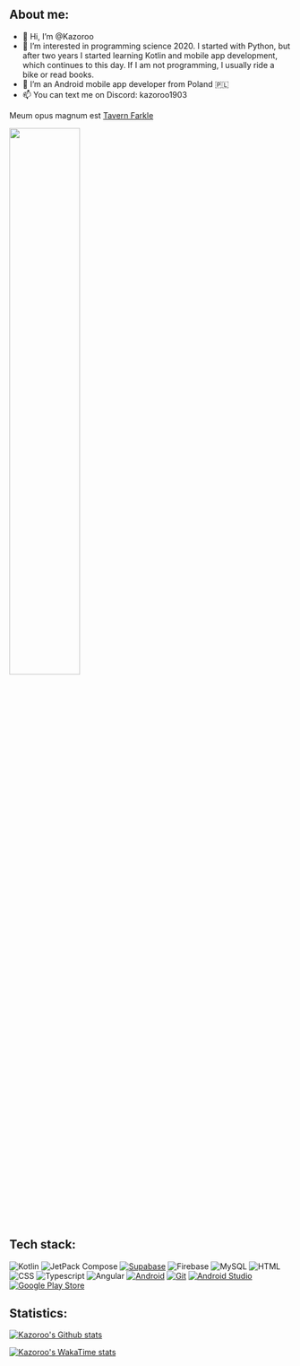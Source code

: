 ## About me:
- 👋 Hi, I’m @Kazoroo
- 👀 I’m interested in programming science 2020. I started with Python, but after two years I started learning Kotlin and mobile app development, which continues to this day. If I am not programming, I usually ride a bike or read books.
- 🌱 I’m an Android mobile app developer from Poland 🇵🇱
- 📫 You can text me on Discord: kazoroo1903

Meum opus magnum est <a href="https://github.com/Kazoroo/Tavern-Farkle">Tavern Farkle</a>
  
<img src="https://github.com/user-attachments/assets/8032d3c0-f622-4d21-94d0-477d7ca1ce0c" style="width: 50%; height: 50%;">

## Tech stack:
![Kotlin](https://img.shields.io/badge/kotlin-%237F52FF.svg?style=for-the-badge&logo=kotlin&logoColor=darkblue)
![JetPack Compose](https://img.shields.io/badge/jetpack_compose-white.svg?style=for-the-badge&logo=jetpack-compose&logoColor=%234ea94b)
[![Supabase](https://img.shields.io/badge/Supabase-3FCF8E?style=for-the-badge&logo=supabase&logoColor=006700)](#)
![Firebase](https://img.shields.io/badge/firebase-%23039BE5.svg?style=for-the-badge&logo=firebase)
![MySQL](https://img.shields.io/badge/mysql-%2300000f.svg?style=for-the-badge&logo=mysql&logoColor=white)
![HTML](https://img.shields.io/badge/html-FFFFFF?style=for-the-badge&logo=html5&logoColor=FFFFFF&color=red)
![CSS](https://img.shields.io/badge/css-FFFFFF?style=for-the-badge&logo=css&logoColor=FFFFFF&color=663399)
![Typescript](https://img.shields.io/badge/Typescript-FFFFFF?style=for-the-badge&logo=typescript&logoColor=FFFFFF&color=3077c5)
![Angular](https://img.shields.io/badge/Angular-FFFFFF?style=for-the-badge&logo=Angular&logoColor=FFFFFF&color=dc1b16)
[![Android](https://img.shields.io/badge/Android-3DDC84?style=for-the-badge&logo=android&logoColor=darkgreen)](#)
[![Git](https://img.shields.io/badge/Git-F05032?logo=git&style=for-the-badge&logoColor=fff)](#)
[![Android Studio](https://img.shields.io/badge/Android_Studio-7b7b7c?style=for-the-badge&logo=android-studio&logoColor=white)](#)
[![Google Play Store](https://img.shields.io/badge/Google_Play-414141?logo=google-play&style=for-the-badge&logoColor=yellow)](#)





## Statistics:
[![Kazoroo's Github stats](https://github-readme-stats.vercel.app/api?username=Kazoroo&show_icons=true%theme=shadow_blue&text_color=00b300&title_color=000000&show=reviews&rank_icon=percentile)](https://wakatime.com/@Kazoroo?rank=me&page=3&country_code=PL)

[![Kazoroo's WakaTime stats](https://github-readme-stats.vercel.app/api/wakatime?username=@Kazoroo&hide_border=true)](https://wakatime.com/@Kazoroo?rank=me&page=3&country_code=PL)
